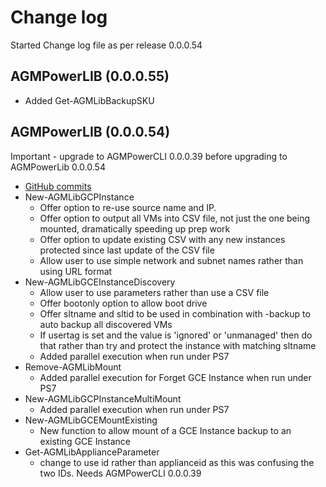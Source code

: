 # Change log

Started Change log file as per release 0.0.0.54

## AGMPowerLIB  (0.0.0.55)
* Added Get-AGMLibBackupSKU

## AGMPowerLIB  (0.0.0.54)
Important - upgrade to AGMPowerCLI 0.0.0.39 before upgrading to AGMPowerLib 0.0.0.54

* [GitHub commits](https://github.com/Actifio/AGMPowerLIB/commits/v0.0.0.54)
* New-AGMLibGCPInstance 
  * Offer option to re-use source name and IP. 
  * Offer option to output all VMs into CSV file, not just the one being mounted, dramatically speeding up prep work
  * Offer option to update existing CSV with any new instances protected since last update of the CSV file
  * Allow user to use simple network and subnet names rather than using URL format
* New-AGMLibGCEInstanceDiscovery
  * Allow user to use parameters rather than use a CSV file
  * Offer bootonly option to allow boot drive 
  * Offer sltname and sltid to be used in combination with -backup to auto backup all discovered VMs
  * If usertag is set and the value is 'ignored' or 'unmanaged' then do that rather than try and protect the instance with matching sltname
  * Added parallel execution when run under PS7
* Remove-AGMLibMount  
  * Added parallel execution for Forget GCE Instance when run under PS7
* New-AGMLibGCPInstanceMultiMount 
  * Added parallel execution when run under PS7
* New-AGMLibGCEMountExisting
  * New function to allow mount of a GCE Instance backup to an existing GCE Instance    
* Get-AGMLibApplianceParameter 
  * change to use id rather than applianceid as this was confusing the two IDs.  Needs AGMPowerCLI 0.0.0.39
